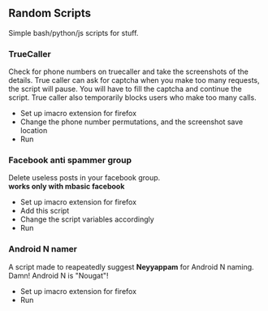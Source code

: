 ## Random Scripts

Simple bash/python/js scripts for stuff.


### TrueCaller

Check for phone numbers on truecaller and take the screenshots of the details.
True caller can ask for captcha when you make too many requests, the script will pause. You will have to fill the captcha and continue the script.
True caller also temporarily blocks users who make too many calls.

* Set up imacro extension for firefox   
* Change the phone number permutations, and the screenshot save location
* Run  

### Facebook anti spammer group

Delete useless posts in your facebook group.  
**works only with mbasic facebook**

* Set up imacro extension for firefox   
* Add this script  
* Change the script variables accordingly  
* Run  

### Android N namer

A script made to reapeatedly suggest **Neyyappam** for Android N naming.  
Damn! Android N is "Nougat"!

* Set up imacro extension for firefox   
* Run  

